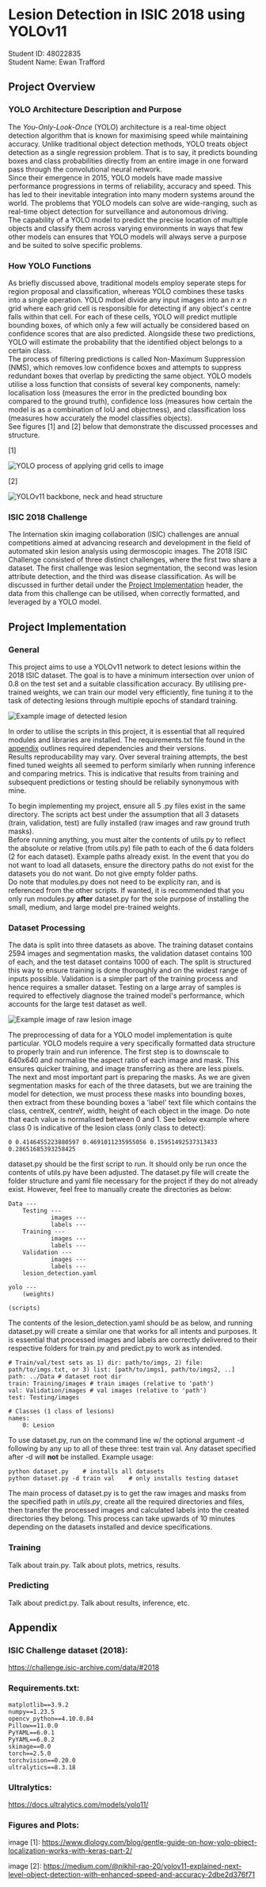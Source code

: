 # Lesion Detection in ISIC 2018 using YOLOv11
Student ID: 48022835  
Student Name: Ewan Trafford

## Project Overview
### YOLO Architecture Description and Purpose
The *You-Only-Look-Once* (YOLO) architecture is a real-time object detection algorithm that is known for maximising speed while maintaining accuracy. Unlike traditional object detection methods, YOLO treats object detection as a single regression problem. That is to say, it predicts bounding boxes and class probabilities directly from an entire image in one forward pass through the convolutional neural network.  
Since their emergence in 2015, YOLO models have made massive performance progressions in terms of reliability, accuracy and speed. This has led to their inevitable integration into many modern systems around the world. The problems that YOLO models can solve are wide-ranging, such as real-time object detection for surveillance and autonomous driving.  
The capability of a YOLO model to predict the precise location of multiple objects and classify them across varying environments in ways that few other models can ensures that YOLO models will always serve a purpose and be suited to solve specific problems.

### How YOLO Functions
As briefly discussed above, traditional models employ seperate steps for region proposal and classification, whereas YOLO combines these tasks into a single operation. YOLO mdoel divide any input images into an *n x n* grid where each grid cell is responsible for detecting if any object's centre falls within that cell. For each of these cells, YOLO will predict mutliple bounding boxes, of which only a few will actually be considered based on confidence scores that are also predicted. Alongside these two predictions, YOLO will estimate the probability that the identified object belongs to a certain class.  
The process of filtering predictions is called Non-Maximum Suppression (NMS), which removes low confidence boxes and attempts to suppress redundant boxes that overlap by predicting the same object. YOLO models utilise a loss function that consists of several key components, namely: localisation loss (measures the error in the predicted bounding box compared to the ground truth), confidence loss (measures how certain the model is as a combination of IoU and objectness), and classification loss (measures how accurately the model classifies objects).  
See figures [1] and [2] below that demonstrate the discussed processes and structure.  

[1]  

![YOLO process of applying grid cells to image](https://www.dlology.com/static/media/uploads/yolo/grid_cell_output.jpg)  

[2]  

![YOLOv11 backbone, neck and head structure](https://miro.medium.com/v2/resize:fit:1200/1*L8rMuwurmyBH1ixIqcrMSQ.png)

### ISIC 2018 Challenge
The Internation skin imaging collaboration (ISIC) challenges are annual competitions aimed at advancing research and development in the field of automated skin lesion analysis using dermoscopic images. The 2018 ISIC Challenge consisted of three distinct challenges, where the first two share a dataset. The first challenge was lesion segmentation, the second was lesion attribute detection, and the third was disease classification. As will be discussed in further detail under the [Project Implementation](#project-implementation) header, the data from this challenge can be utilised, when correctly formatted, and leveraged by a YOLO model.


## Project Implementation
### General
This project aims to use a YOLOv11 network to detect lesions within the 2018 ISIC dataset. The goal is to have a minimum intersection over union of 0.8 on the test set and a suitable classification accuracy. By utilising pre-trained weights, we can train our model very efficiently, fine tuning it to the task of detecting lesions through multiple epochs of standard training.  

![Example image of detected lesion](./README_figures/ExampleDetection.jpg)
  
In order to utilise the scripts in this project, it is essential that all required modules and libraries are installed. The requirements.txt file found in the [appendix](#appendix) outlines required dependencies and their versions.  
Results reproducability may vary. Over several training attempts, the best fined tuned weights all seemed to perform similarly when running inference and comparing metrics. This is indicative that results from training and subsequent predictions or testing should be reliabily synonymous with mine.  
  
To begin implementing my project, ensure all 5 .py files exist in the same directory. The scripts act best under the assumption that all 3 datasets (train, validation, test) are fully installed (raw images and raw ground truth masks).  
Before running anything, you must alter the contents of utils.py to reflect the absolute or relative (from utils.py) file path to each of the 6 data folders (2 for each dataset). Example paths already exist. In the event that you do not want to load all datasets, ensure the directory paths do not exist for the datasets you do not want. Do not give empty folder paths.  
Do note that modules.py does not need to be explicity ran, and is referenced from the other scripts. If wanted, it is recommended that you only run modules.py **after** dataset.py for the sole purpose of installing the small, medium, and large model pre-trained weights.


### Dataset Processing
The data is split into three datasets as above. The training dataset contains 2594 images and segmentation masks, the validation dataset contains 100 of each, and the test dataset contains 1000 of each. The split is structured this way to ensure training is done thoroughly and on the widest range of inputs possible. Validation is a simpler part of the training process and hence requires a smaller dataset. Testing on a large array of samples is required to effectively diagnose the trained model's performance, which accounts for the large test dataset as well.

![Example image of raw lesion image](./README_figures/RawDataImage.png)
  
The preprocessing of data for a YOLO model implementation is quite particular. YOLO models require a very specifically formatted data structure to properly train and run inference. The first step is to downscale to 640x640 and normalise the aspect ratio of each image and mask. This ensures quicker training, and image transferring as there are less pixels. The next and most important part is preparing the masks. As we are given segmentation masks for each of the three datasets, but we are training the model for detection, we must process these masks into bounding boxes, then extract from these bounding boxes a 'label' text file which contains the class, centreX, centreY, width, height of each object in the image. Do note that each value is normalised between 0 and 1. See below example where class 0 is indicative of the lesion class (only class to detect):

```
0 0.4146455223880597 0.4691011235955056 0.15951492537313433 0.28651685393258425
```

dataset.py should be the first script to run. It should only be run once the contents of utils.py have been adjusted.
The dataset.py file will create the folder structure and yaml file necessary for the project if they do not already exist. However, feel free to manually create the directories as below:
```
Data ---
    Testing ---
            images ---
            labels ---
    Training ---
            images ---
            labels ---
    Validation ---
            images ---
            labels ---
    lesion_detection.yaml

yolo ---
    (weights)

(scripts)
```
The contents of the lesion_detection.yaml should be as below, and running dataset.py will create a similar one that works for all intents and purposes. It is essential that processed images and labels are correctly delivered to their respective folders for train.py and predict.py to work as intended.
```
# Train/val/test sets as 1) dir: path/to/imgs, 2) file: path/to/imgs.txt, or 3) list: [path/to/imgs1, path/to/imgs2, ..]
path: ../Data # dataset root dir
train: Training/images # train images (relative to 'path')
val: Validation/images # val images (relative to 'path') 
test: Testing/images

# Classes (1 class of lesions)
names:
    0: Lesion
```

To use dataset.py, run on the command line w/ the optional argument -d following by any up to all of these three: test train val. Any dataset specified after -d will **not** be installed. Example usage:
```
python dataset.py    # installs all datasets
python dataset.py -d train val    # only installs testing dataset
```
  
The main process of dataset.py is to get the raw images and masks from the specified path in *utils.py*, create all the required directories and files, then transfer the processed images and calculated labels into the created directories they belong. This process can take upwards of 10 minutes depending on the datasets installed and device specifications.


### Training
Talk about train.py. Talk about plots, metrics, results.

### Predicting
Talk about predict.py. Talk about results, inference, etc.

## Appendix
### ISIC Challenge dataset (2018):
https://challenge.isic-archive.com/data/#2018

### Requirements.txt:
```
matplotlib==3.9.2
numpy==1.23.5
opencv_python==4.10.0.84
Pillow==11.0.0
PyYAML==6.0.1
PyYAML==6.0.2
skimage==0.0
torch==2.5.0
torchvision==0.20.0
ultralytics==8.3.18
```

### Ultralytics: 
https://docs.ultralytics.com/models/yolo11/

### Figures and Plots:
image [1]: https://www.dlology.com/blog/gentle-guide-on-how-yolo-object-localization-works-with-keras-part-2/

image [2]: https://medium.com/@nikhil-rao-20/yolov11-explained-next-level-object-detection-with-enhanced-speed-and-accuracy-2dbe2d376f71

